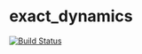 # exact_dynamics

[![Build Status](https://github.com/ultimatile/exact_dynamics.jl/actions/workflows/CI.yml/badge.svg?branch=main)](https://github.com/ultimatile/exact_dynamics.jl/actions/workflows/CI.yml?query=branch%3Amain)

